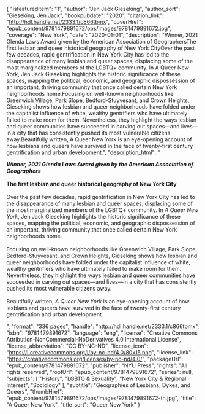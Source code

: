 {
  "isfeatureditem": "1",
  "author": "Jen Jack Gieseking",
  "author_sort": "Gieseking, Jen Jack",
  "bookpubdate": "2020",
  "citation_link": "http://hdl.handle.net/2333.1/c866tbmx",
  "coverHref": "epub_content/9781479891672/ops/images/9781479891672.jpg",
  "coverage": "New York",
  "date": "2020-01-01",
  "description": "Winner, 2021 Glenda Laws Award given by the American Association of GeographersThe first lesbian and queer historical geography of New York CityOver the past few decades, rapid gentrification in New York City has led to the disappearance of many lesbian and queer spaces, displacing some of the most marginalized members of the LGBTQ+ community. In A Queer New York, Jen Jack Gieseking highlights the historic significance of these spaces, mapping the political, economic, and geographic dispossession of an important, thriving community that once called certain New York neighborhoods home.Focusing on well-known neighborhoods like Greenwich Village, Park Slope, Bedford-Stuyvesant, and Crown Heights, Gieseking shows how lesbian and queer neighborhoods have folded under the capitalist influence of white, wealthy gentrifiers who have ultimately failed to make room for them. Nevertheless, they highlight the ways lesbian and queer communities have succeeded in carving out spaces—and lives—in a city that has consistently pushed its most vulnerable citizens away.Beautifully written, A Queer New York is an eye-opening account of how lesbians and queers have survived in the face of twenty-first century gentrification and urban development.",
  "description_html": "<p><b><i>Winner, 2021 Glenda Laws Award given by the American Association of Geographers</i></b><br><br><b>The first lesbian and queer historical geography of New York City</b><br><br>Over the past few decades, rapid gentrification in New York City has led to the disappearance of many lesbian and queer spaces, displacing some of the most marginalized members of the LGBTQ+ community. In <i>A Queer New York</i>, Jen Jack Gieseking highlights the historic significance of these spaces, mapping the political, economic, and geographic dispossession of an important, thriving community that once called certain New York neighborhoods home.<br><br>Focusing on well-known neighborhoods like Greenwich Village, Park Slope, Bedford-Stuyvesant, and Crown Heights, Gieseking shows how lesbian and queer neighborhoods have folded under the capitalist influence of white, wealthy gentrifiers who have ultimately failed to make room for them. Nevertheless, they highlight the ways lesbian and queer communities have succeeded in carving out spaces—and lives—in a city that has consistently pushed its most vulnerable citizens away.<br><br>Beautifully written, <i>A Queer New York </i>is an eye-opening account of how lesbians and queers have survived in the face of twenty-first century gentrification and urban development.</p>",
  "format": "336 pages",
  "handle": "http://hdl.handle.net/2333.1/c866tbmx",
  "isbn": "9781479891672",
  "language": "eng",
  "license": "Creative Commons Attribution-NonCommercial-NoDerivatives 4.0 International License",
  "license_abbreviation": "CC BY-NC-ND",
  "license_icon": "https://i.creativecommons.org/l/by-nc-nd/4.0/80x15.png",
  "license_link": "https://creativecommons.org/licenses/by-nc-nd/4.0/",
  "packageUrl": "epub_content/9781479891672",
  "publisher": "NYU Press",
  "rights": "All rights reserved",
  "rootUrl": "epub_content/9781479891672",
  "series": null,
  "subjects": [
    "History",
    "LGBTQ & Sexuality",
    "New York City & Regional Interest",
    "Sociology"
  ],
  "subtitle": "Geographies of Lesbians, Dykes, and Queers",
  "thumbHref": "epub_content/9781479891672/ops/images/9781479891672-th.jpg",
  "title": "A Queer New York",
  "title_sort": "Queer New York"
}
